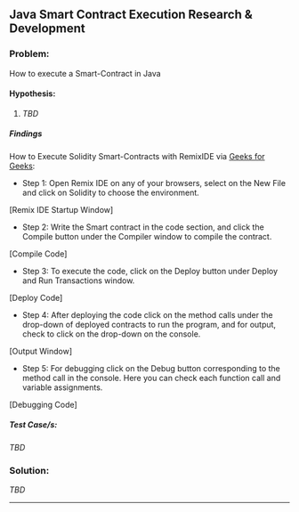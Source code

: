 ## Java Smart Contract Execution Research & Development


### Problem:
How to execute a Smart-Contract in Java

#### Hypothesis:
1. *TBD*

##### Findings
How to Execute Solidity Smart-Contracts with RemixIDE via [Geeks for Geeks](https://www.geeksforgeeks.org/steps-to-execute-solidity-smart-contract-using-remix-ide/):

- Step 1: Open Remix IDE on any of your browsers, select on the New File and click on Solidity to choose the environment. 

[Remix IDE Startup Window]

- Step 2: Write the Smart contract in the code section, and click the Compile button under the Compiler window to compile the contract. 

[Compile Code]

- Step 3: To execute the code, click on the Deploy button under Deploy and Run Transactions window. 

[Deploy Code]

- Step 4: After deploying the code click on the method calls under the drop-down of deployed contracts to run the program, and for output, check to click on the drop-down on the console.

[Output Window]

- Step 5: For debugging click on the Debug button corresponding to the method call in the console. Here you can check each function call and variable assignments. 

[Debugging Code]
##### Test Case/s:
*TBD*
### Solution:
*TBD*

-----------------------------------------------------------------------
